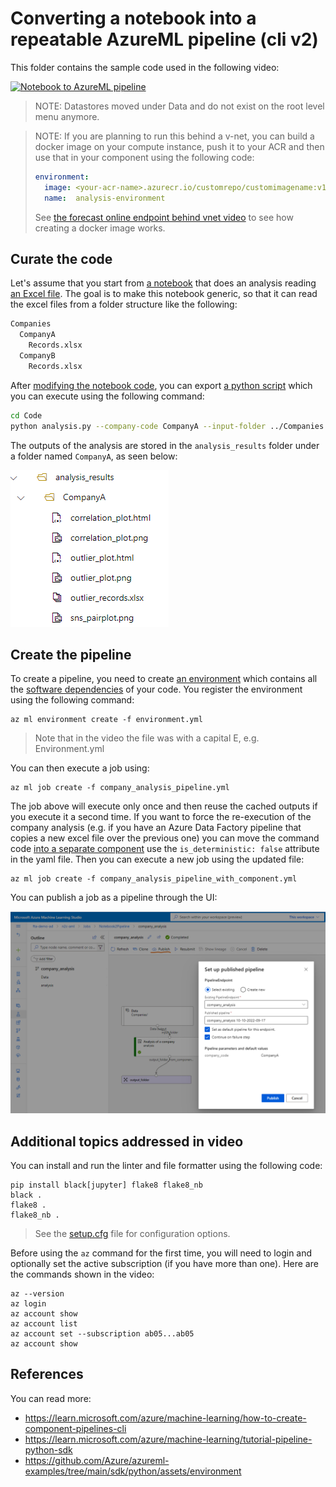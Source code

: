 # Converting a notebook into a repeatable AzureML pipeline (cli v2)

This folder contains the sample code used in the following video:

[![Notebook to AzureML pipeline](https://img.youtube.com/vi/4QPqbLf57iU/0.jpg)](https://youtu.be/4QPqbLf57iU)

> NOTE: Datastores moved under Data and do not exist on the root level menu anymore.

> NOTE: If you are planning to run this behind a v-net, you can build a docker image on your compute instance, push it to your ACR and then use that in your component using the following code:
> ```yaml
> environment:
>   image: <your-acr-name>.azurecr.io/customrepo/customimagename:v1
>   name:  analysis-environment
> ``` 
> See [the forecast online endpoint behind vnet video](https://github.com/rndazurescript/FunWithAzureML/tree/master/forecast-online-endpoint#deploying-with-network-isolation) to see how creating a docker image works.

## Curate the code

Let's assume that you start from [a notebook](./original_notebook.ipynb) that does an analysis reading [an Excel file](./CompanyA.xlsx).
The goal is to make this notebook generic, so that it can read the excel files from a folder structure like the following:

```bash
Companies
  CompanyA
    Records.xlsx
  CompanyB
    Records.xlsx
```

After [modifying the notebook code](./final_notebook.ipynb), you can export [a python script](./Code/analysis.py) which you can execute using the following command:

```bash
cd Code
python analysis.py --company-code CompanyA --input-folder ../Companies --output-folder ../analysis_results
```

The outputs of the analysis are stored in the `analysis_results` folder under a folder named `CompanyA`, as seen below:

![Results tree view](./Readme.ResultsTreeView.png)

## Create the pipeline

To create a pipeline, you need to create [an environment](./environment.yml) which contains all the [software dependencies](./DockerContext/requirements.txt) of your code. You register the environment using the following command:

```dotnetcli
az ml environment create -f environment.yml
```

> Note that in the video the file was with a capital E, e.g. Environment.yml

You can then execute a job using:

```dotnetcli
az ml job create -f company_analysis_pipeline.yml 
```

The job above will execute only once and then reuse the cached outputs if you execute it a second time. If you want to force the re-execution of the company analysis (e.g. if you have an Azure Data Factory pipeline that copies a new excel file over the previous one) you can move the command code [into a separate component](./companyAnalysisComponent.yml) use the `is_deterministic: false` attribute in the yaml file. Then you can execute a new job using the updated file:

```dotnetcli
az ml job create -f company_analysis_pipeline_with_component.yml 
```

You can publish a job as a pipeline through the UI:

![Publish a pipeline](./Readme.PublishPipeline.png)

## Additional topics addressed in video

You can install and run the linter and file formatter using the following code:

```dotnetcli
pip install black[jupyter] flake8 flake8_nb
black .
flake8 .
flake8_nb .
```

> See the [setup.cfg](./setup.cfg) file for configuration options.

Before using the `az` command for the first time, you will need to login and optionally set the active subscription (if you have more than one). Here are the commands shown in the video:

```dotnetcli
az --version
az login
az account show
az account list
az account set --subscription ab05...ab05
az account show
```

## References

You can read more:

- https://learn.microsoft.com/azure/machine-learning/how-to-create-component-pipelines-cli
- https://learn.microsoft.com/azure/machine-learning/tutorial-pipeline-python-sdk
- https://github.com/Azure/azureml-examples/tree/main/sdk/python/assets/environment
